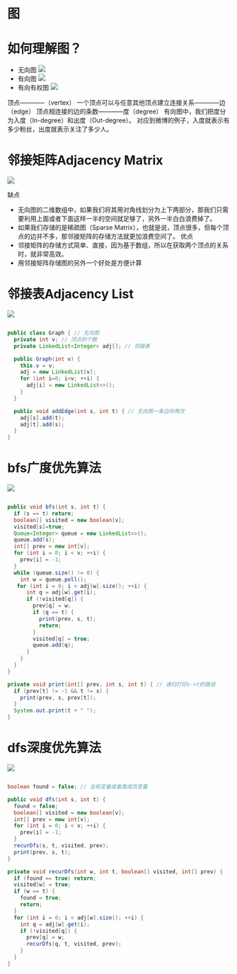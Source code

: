 # 图

# 如何理解图？
- 无向图
![](./img/graph_undirected.png)
- 有向图
![](./img/graph_directed.png)
- 有向有权图
![](./img/graph_directed_weight.png)

顶点————（vertex）
一个顶点可以与任意其他顶点建立连接关系————边（edge）
顶点相连接的边的条数————度（degree）
有向图中，我们把度分为入度（In-degree）和出度（Out-degree）。
对应到微博的例子，入度就表示有多少粉丝，出度就表示关注了多少人。

# 邻接矩阵Adjacency Matrix

![](img/graph_adjacency_matrix.png)

缺点
- 无向图的二维数组中，如果我们将其用对角线划分为上下两部分，那我们只需要利用上面或者下面这样一半的空间就足够了，另外一半白白浪费掉了。
- 如果我们存储的是稀疏图（Sparse Matrix），也就是说，顶点很多，但每个顶点的边并不多，那邻接矩阵的存储方法就更加浪费空间了。
优点 
- 邻接矩阵的存储方式简单、直接，因为基于数组，所以在获取两个顶点的关系时，就非常高效。
- 用邻接矩阵存储图的另外一个好处是方便计算

# 邻接表Adjacency List

![](img/graph_adjacency_list.png)
```java

public class Graph { // 无向图
  private int v; // 顶点的个数
  private LinkedList<Integer> adj[]; // 邻接表

  public Graph(int v) {
    this.v = v;
    adj = new LinkedList[v];
    for (int i=0; i<v; ++i) {
      adj[i] = new LinkedList<>();
    }
  }

  public void addEdge(int s, int t) { // 无向图一条边存两次
    adj[s].add(t);
    adj[t].add(s);
  }
}
```

# bfs广度优先算法
![](img/bfs.png)
```java

public void bfs(int s, int t) {
  if (s == t) return;
  boolean[] visited = new boolean[v];
  visited[s]=true;
  Queue<Integer> queue = new LinkedList<>();
  queue.add(s);
  int[] prev = new int[v];
  for (int i = 0; i < v; ++i) {
    prev[i] = -1;
  }
  while (queue.size() != 0) {
    int w = queue.poll();
   for (int i = 0; i < adj[w].size(); ++i) {
      int q = adj[w].get(i);
      if (!visited[q]) {
        prev[q] = w;
        if (q == t) {
          print(prev, s, t);
          return;
        }
        visited[q] = true;
        queue.add(q);
      }
    }
  }
}

private void print(int[] prev, int s, int t) { // 递归打印s->t的路径
  if (prev[t] != -1 && t != s) {
    print(prev, s, prev[t]);
  }
  System.out.print(t + " ");
}
```


# dfs深度优先算法
![](img/dfs.png)
```java

boolean found = false; // 全局变量或者类成员变量

public void dfs(int s, int t) {
  found = false;
  boolean[] visited = new boolean[v];
  int[] prev = new int[v];
  for (int i = 0; i < v; ++i) {
    prev[i] = -1;
  }
  recurDfs(s, t, visited, prev);
  print(prev, s, t);
}

private void recurDfs(int w, int t, boolean[] visited, int[] prev) {
  if (found == true) return;
  visited[w] = true;
  if (w == t) {
    found = true;
    return;
  }
  for (int i = 0; i < adj[w].size(); ++i) {
    int q = adj[w].get(i);
    if (!visited[q]) {
      prev[q] = w;
      recurDfs(q, t, visited, prev);
    }
  }
}

```


